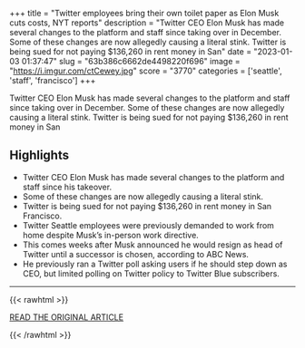 +++
title = "Twitter employees bring their own toilet paper as Elon Musk cuts costs, NYT reports"
description = "Twitter CEO Elon Musk has made several changes to the platform and staff since taking over in December. Some of these changes are now allegedly causing a literal stink. Twitter is being sued for not paying $136,260 in rent money in San"
date = "2023-01-03 01:37:47"
slug = "63b386c6662de4498220f696"
image = "https://i.imgur.com/ctCewey.jpg"
score = "3770"
categories = ['seattle', 'staff', 'francisco']
+++

Twitter CEO Elon Musk has made several changes to the platform and staff since taking over in December. Some of these changes are now allegedly causing a literal stink. Twitter is being sued for not paying $136,260 in rent money in San

## Highlights

- Twitter CEO Elon Musk has made several changes to the platform and staff since his takeover.
- Some of these changes are now allegedly causing a literal stink.
- Twitter is being sued for not paying $136,260 in rent money in San Francisco.
- Twitter Seattle employees were previously demanded to work from home despite Musk’s in-person work directive.
- This comes weeks after Musk announced he would resign as head of Twitter until a successor is chosen, according to ABC News.
- He previously ran a Twitter poll asking users if he should step down as CEO, but limited polling on Twitter policy to Twitter Blue subscribers.

---

{{< rawhtml >}}
  <p class="article-category">
    <a target="_blank" href="https://www.masslive.com/news/2023/01/twitter-hq-staff-using-their-own-toilet-paper-after-elon-musks-fires-janitors.html">READ THE ORIGINAL ARTICLE</a>
  </p>
{{< /rawhtml >}}

